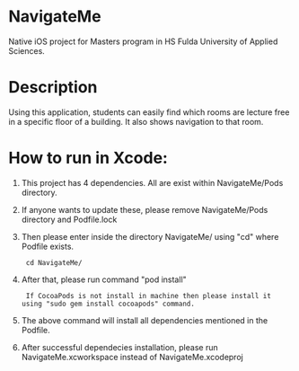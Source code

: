 # NavigateMe
Native iOS project for Masters program in HS Fulda University of Applied Sciences.

# Description
Using this application, students can easily find which rooms are lecture free in a specific floor of a building. It also shows navigation to that room.

# How to run in Xcode:
1. This project has 4 dependencies. All are exist within NavigateMe/Pods directory.

2. If anyone wants to update these, please remove NavigateMe/Pods directory and Podfile.lock

3. Then please enter inside the directory NavigateMe/ using "cd" where Podfile exists.

        cd NavigateMe/

4. After that, please run command "pod install"

        If CocoaPods is not install in machine then please install it using "sudo gem install cocoapods" command.

5. The above command will install all dependencies mentioned in the Podfile.

6. After successful dependecies installation, please run NavigateMe.xcworkspace instead of NavigateMe.xcodeproj

